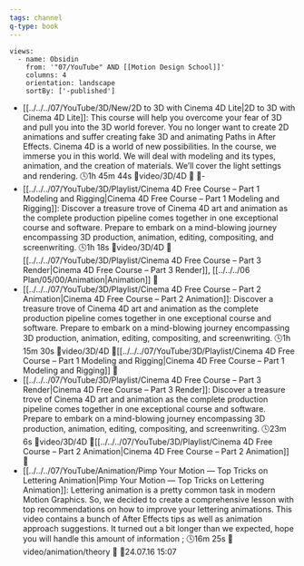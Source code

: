 ```yaml
---
tags: channel
q-type: book
---
```

```page-gallery
views:
  - name: Obsidin
    from: '"07/YouTube" AND [[Motion Design School]]'
    columns: 4
    orientation: landscape
    sortBy: ['-published']
```
- [[../../../07/YouTube/3D/New/2D to 3D with Cinema 4D Lite|2D to 3D with Cinema 4D Lite]]:  This course will help you overcome your fear of 3D and pull you into the 3D world forever.  You no longer want to create 2D animations and suffer creating fake 3D and animating Paths in After Effects. Cinema 4D is a world of new possibilities. In the course, we immerse you in this world. We will deal with modeling and its types, animation, and the creation of materials. We’ll cover the light settings and rendering. 🕓1h 45m 44s 📍video/3D/4D 📝 📌\-
- [[../../../07/YouTube/3D/Playlist/Cinema 4D Free Course – Part 1 Modeling and Rigging|Cinema 4D Free Course – Part 1 Modeling and Rigging]]:  Discover a treasure trove of Cinema 4D art and animation as the complete production pipeline comes together in one exceptional course and software. Prepare to embark on a mind-blowing journey encompassing 3D production, animation, editing, compositing, and screenwriting. 🕓1h 18s 📍video/3D/4D 📝[[../../../07/YouTube/3D/Playlist/Cinema 4D Free Course – Part 3 Render|Cinema 4D Free Course – Part 3 Render]], [[../../../06 Plan/05/00/Animation|Animation]] 📌
- [[../../../07/YouTube/3D/Playlist/Cinema 4D Free Course – Part 2 Animation|Cinema 4D Free Course – Part 2 Animation]]:  Discover a treasure trove of Cinema 4D art and animation as the complete production pipeline comes together in one exceptional course and software. Prepare to embark on a mind-blowing journey encompassing 3D production, animation, editing, compositing, and screenwriting. 🕓1h 15m 30s 📍video/3D/4D 📝[[../../../07/YouTube/3D/Playlist/Cinema 4D Free Course – Part 1 Modeling and Rigging|Cinema 4D Free Course – Part 1 Modeling and Rigging]] 📌
- [[../../../07/YouTube/3D/Playlist/Cinema 4D Free Course – Part 3 Render|Cinema 4D Free Course – Part 3 Render]]:  Discover a treasure trove of Cinema 4D art and animation as the complete production pipeline comes together in one exceptional course and software. Prepare to embark on a mind-blowing journey encompassing 3D production, animation, editing, compositing, and screenwriting. 🕓23m 6s 📍video/3D/4D 📝[[../../../07/YouTube/3D/Playlist/Cinema 4D Free Course – Part 2 Animation|Cinema 4D Free Course – Part 2 Animation]] 📌
- [[../../../07/YouTube/Animation/Pimp Your Motion — Top Tricks on Lettering Animation|Pimp Your Motion — Top Tricks on Lettering Animation]]:  Lettering animation is a pretty common task in modern Motion Graphics.  So, we decided to create a comprehensive lesson with top recommendations on how to improve your lettering animations. This video contains a bunch of After Effects tips as well as animation approach suggestions. It turned out a bit longer than we expected, hope you will handle this amount of information ; 🕓16m 25s 📍video/animation/theory 📝 📌24.07.16 15:07
